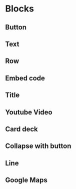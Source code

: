 # Blocks
## Button

## Text

## Row

## Embed code

## Title

## Youtube Video

## Card deck

## Collapse with button

## Line

## Google Maps